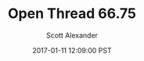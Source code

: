 ---
layout: podcast
title: "Open Thread 66.75"
author: Scott Alexander
description: https://slatestarcodex.com/2017/01/11/open-thread-66-75/
date: 2017-01-11 12:09:00 PST
length: 60389
duration: 15
guid: open-thread-66-75
---